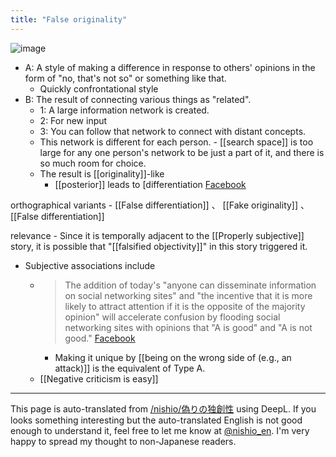 ```yaml
---
title: "False originality"
---
```


![image](https://gyazo.com/f864a8340c9cb185f53f19c3e427c111/thumb/1000)

- A: A style of making a difference in response to others' opinions in the form of "no, that's not so" or something like that.
    - Quickly confrontational style
- B: The result of connecting various things as "related".
    - 1: A large information network is created.
    - 2: For new input
    - 3: You can follow that network to connect with distant concepts.
    - This network is different for each person.
            - [[search space]] is too large for any one person's network to be just a part of it, and there is so much room for choice.
    - The result is [[originality]]-like
        - [[posterior]] leads to [differentiation
[Facebook](https://www.facebook.com/nishiohirokazu/posts/10219483182006738)

orthographical variants
    - [[False differentiation]] 、 [[Fake originality]] 、 [[False differentiation]]

relevance
    - Since it is temporally adjacent to the [[Properly subjective]] story, it is possible that "[[falsified objectivity]]" in this story triggered it.
- Subjective associations include
    - > The addition of today's "anyone can disseminate information on social networking sites" and "the incentive that it is more likely to attract attention if it is the opposite of the majority opinion" will accelerate confusion by flooding social networking sites with opinions that "A is good" and "A is not good." [Facebook](https://www.facebook.com/nishiohirokazu/posts/10219464539860696?comment_id=10219464594702067&hc_location=ufi)
        - Making it unique by [[being on the wrong side of (e.g., an attack)]] is the equivalent of Type A.
    - [[Negative criticism is easy]]

---
This page is auto-translated from [/nishio/偽りの独創性](https://scrapbox.io/nishio/偽りの独創性) using DeepL. If you looks something interesting but the auto-translated English is not good enough to understand it, feel free to let me know at [@nishio_en](https://twitter.com/nishio_en). I'm very happy to spread my thought to non-Japanese readers.